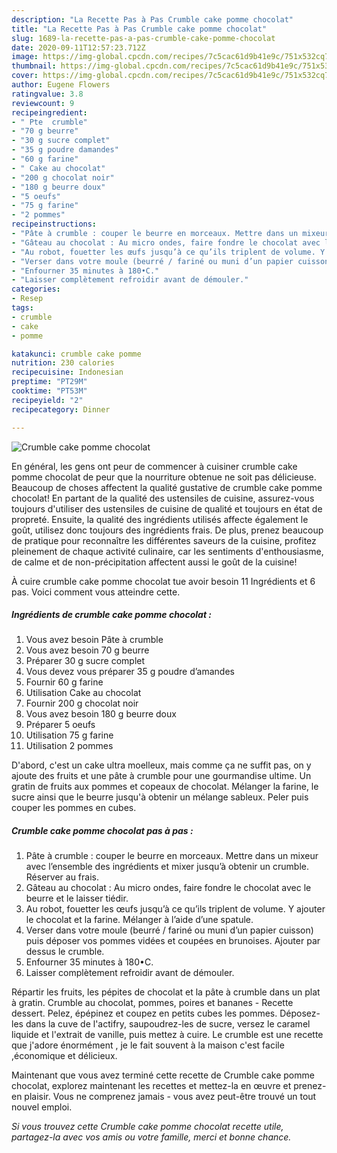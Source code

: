 ```yaml
---
description: "La Recette Pas à Pas Crumble cake pomme chocolat"
title: "La Recette Pas à Pas Crumble cake pomme chocolat"
slug: 1689-la-recette-pas-a-pas-crumble-cake-pomme-chocolat
date: 2020-09-11T12:57:23.712Z
image: https://img-global.cpcdn.com/recipes/7c5cac61d9b41e9c/751x532cq70/crumble-cake-pomme-chocolat-photo-principale-de-la-recette.jpg
thumbnail: https://img-global.cpcdn.com/recipes/7c5cac61d9b41e9c/751x532cq70/crumble-cake-pomme-chocolat-photo-principale-de-la-recette.jpg
cover: https://img-global.cpcdn.com/recipes/7c5cac61d9b41e9c/751x532cq70/crumble-cake-pomme-chocolat-photo-principale-de-la-recette.jpg
author: Eugene Flowers
ratingvalue: 3.8
reviewcount: 9
recipeingredient:
- " Pte  crumble"
- "70 g beurre"
- "30 g sucre complet"
- "35 g poudre damandes"
- "60 g farine"
- " Cake au chocolat"
- "200 g chocolat noir"
- "180 g beurre doux"
- "5 oeufs"
- "75 g farine"
- "2 pommes"
recipeinstructions:
- "Pâte à crumble : couper le beurre en morceaux. Mettre dans un mixeur avec l’ensemble des ingrédients et mixer jusqu’à obtenir un crumble. Réserver au frais."
- "Gâteau au chocolat : Au micro ondes, faire fondre le chocolat avec le beurre et le laisser tiédir."
- "Au robot, fouetter les œufs jusqu’à ce qu’ils triplent de volume. Y ajouter le chocolat et la farine. Mélanger à l’aide d’une spatule."
- "Verser dans votre moule (beurré / fariné ou muni d’un papier cuisson) puis déposer vos pommes vidées et coupées en brunoises. Ajouter par dessus le crumble."
- "Enfourner 35 minutes à 180•C."
- "Laisser complètement refroidir avant de démouler."
categories:
- Resep
tags:
- crumble
- cake
- pomme

katakunci: crumble cake pomme 
nutrition: 230 calories
recipecuisine: Indonesian
preptime: "PT29M"
cooktime: "PT53M"
recipeyield: "2"
recipecategory: Dinner

---
```



![Crumble cake pomme chocolat](https://img-global.cpcdn.com/recipes/7c5cac61d9b41e9c/751x532cq70/crumble-cake-pomme-chocolat-photo-principale-de-la-recette.jpg)

En général, les gens ont peur de commencer à cuisiner crumble cake pomme chocolat de peur que la nourriture obtenue ne soit pas délicieuse. Beaucoup de choses affectent la qualité gustative de crumble cake pomme chocolat! En partant de la qualité des ustensiles de cuisine, assurez-vous toujours d'utiliser des ustensiles de cuisine de qualité et toujours en état de propreté. Ensuite, la qualité des ingrédients utilisés affecte également le goût, utilisez donc toujours des ingrédients frais. De plus, prenez beaucoup de pratique pour reconnaître les différentes saveurs de la cuisine, profitez pleinement de chaque activité culinaire, car les sentiments d'enthousiasme, de calme et de non-précipitation affectent aussi le goût de la cuisine!

<!--inarticleads1-->

À cuire crumble cake pomme chocolat tue avoir besoin 11 Ingrédients et 6 pas. Voici comment vous atteindre cette.

##### Ingrédients de crumble cake pomme chocolat :

1. Vous avez besoin  Pâte à crumble
1. Vous avez besoin 70 g beurre
1. Préparer 30 g sucre complet
1. Vous devez vous préparer 35 g poudre d’amandes
1. Fournir 60 g farine
1. Utilisation  Cake au chocolat
1. Fournir 200 g chocolat noir
1. Vous avez besoin 180 g beurre doux
1. Préparer 5 oeufs
1. Utilisation 75 g farine
1. Utilisation 2 pommes


D&#39;abord, c&#39;est un cake ultra moelleux, mais comme ça ne suffit pas, on y ajoute des fruits et une pâte à crumble pour une gourmandise ultime. Un gratin de fruits aux pommes et copeaux de chocolat. Mélanger la farine, le sucre ainsi que le beurre jusqu&#39;à obtenir un mélange sableux. Peler puis couper les pommes en cubes. 

<!--inarticleads2-->

##### Crumble cake pomme chocolat pas à pas :

1. Pâte à crumble : couper le beurre en morceaux. Mettre dans un mixeur avec l’ensemble des ingrédients et mixer jusqu’à obtenir un crumble. Réserver au frais.
1. Gâteau au chocolat : Au micro ondes, faire fondre le chocolat avec le beurre et le laisser tiédir.
1. Au robot, fouetter les œufs jusqu’à ce qu’ils triplent de volume. Y ajouter le chocolat et la farine. Mélanger à l’aide d’une spatule.
1. Verser dans votre moule (beurré / fariné ou muni d’un papier cuisson) puis déposer vos pommes vidées et coupées en brunoises. Ajouter par dessus le crumble.
1. Enfourner 35 minutes à 180•C.
1. Laisser complètement refroidir avant de démouler.


Répartir les fruits, les pépites de chocolat et la pâte à crumble dans un plat à gratin. Crumble au chocolat, pommes, poires et bananes - Recette dessert. Pelez, épépinez et coupez en petits cubes les pommes. Déposez-les dans la cuve de l&#39;actifry, saupoudrez-les de sucre, versez le caramel liquide et l&#39;extrait de vanille, puis mettez à cuire. Le crumble est une recette que j&#39;adore énormément , je le fait souvent à la maison c&#39;est facile ,économique et délicieux. 

<!--inarticleads1-->

<p>
Maintenant que vous avez terminé cette recette de Crumble cake pomme chocolat, explorez maintenant les recettes et mettez-la en œuvre et prenez-en plaisir. Vous ne comprenez jamais - vous avez peut-être trouvé un tout nouvel emploi.
</p>

<p>
<i>Si vous trouvez cette Crumble cake pomme chocolat recette utile, partagez-la avec vos amis ou votre famille, merci et bonne chance.</i>
</p>
